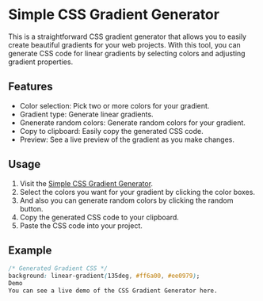 # Simple CSS Gradient Generator

This is a straightforward CSS gradient generator that allows you to easily create beautiful gradients for your web projects. With this tool, you can generate CSS code for linear gradients by selecting colors and adjusting gradient properties.

## Features

- Color selection: Pick two or more colors for your gradient.
- Gradient type: Generate linear gradients.
- Gnenerate random colors: Generate random colors for your gradient.
- Copy to clipboard: Easily copy the generated CSS code.
- Preview: See a live preview of the gradient as you make changes.

## Usage

1. Visit the [Simple CSS Gradient Generator](https://allengl.github.io/colorflow-preview/index.html).
2. Select the colors you want for your gradient by clicking the color boxes.
3. And also you can generate random colors by clicking the random button.
4. Copy the generated CSS code to your clipboard.
5. Paste the CSS code into your project.

## Example

```css
/* Generated Gradient CSS */
background: linear-gradient(135deg, #ff6a00, #ee0979);
Demo
You can see a live demo of the CSS Gradient Generator here.
